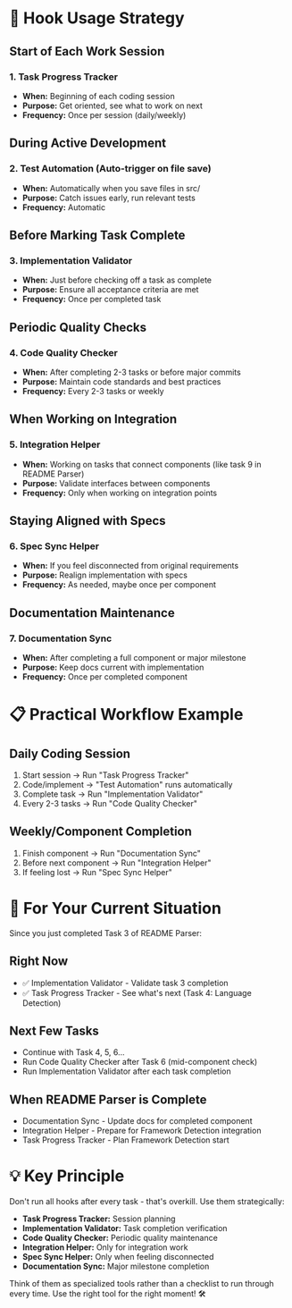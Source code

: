 # 🎯 Hook Usage Strategy

## Start of Each Work Session

### 1. Task Progress Tracker

- **When:** Beginning of each coding session
- **Purpose:** Get oriented, see what to work on next
- **Frequency:** Once per session (daily/weekly)

## During Active Development

### 2. Test Automation (Auto-trigger on file save)

- **When:** Automatically when you save files in src/
- **Purpose:** Catch issues early, run relevant tests
- **Frequency:** Automatic

## Before Marking Task Complete

### 3. Implementation Validator

- **When:** Just before checking off a task as complete
- **Purpose:** Ensure all acceptance criteria are met
- **Frequency:** Once per completed task
## Periodic Quality Checks

### 4. Code Quality Checker

- **When:** After completing 2-3 tasks or before major commits
- **Purpose:** Maintain code standards and best practices
- **Frequency:** Every 2-3 tasks or weekly

## When Working on Integration

### 5. Integration Helper

- **When:** Working on tasks that connect components (like task 9 in README Parser)
- **Purpose:** Validate interfaces between components
- **Frequency:** Only when working on integration points

## Staying Aligned with Specs

### 6. Spec Sync Helper

- **When:** If you feel disconnected from original requirements
- **Purpose:** Realign implementation with specs
- **Frequency:** As needed, maybe once per component

## Documentation Maintenance

### 7. Documentation Sync

- **When:** After completing a full component or major milestone
- **Purpose:** Keep docs current with implementation
- **Frequency:** Once per completed component

# 📋 Practical Workflow Example

## Daily Coding Session

1. Start session → Run "Task Progress Tracker"
2. Code/implement → "Test Automation" runs automatically
3. Complete task → Run "Implementation Validator"
4. Every 2-3 tasks → Run "Code Quality Checker"

## Weekly/Component Completion

1. Finish component → Run "Documentation Sync"
2. Before next component → Run "Integration Helper"
3. If feeling lost → Run "Spec Sync Helper"
# 🎯 For Your Current Situation

Since you just completed Task 3 of README Parser:

## Right Now

- ✅ Implementation Validator - Validate task 3 completion
- ✅ Task Progress Tracker - See what's next (Task 4: Language Detection)

## Next Few Tasks

- Continue with Task 4, 5, 6...
- Run Code Quality Checker after Task 6 (mid-component check)
- Run Implementation Validator after each task completion

## When README Parser is Complete

- Documentation Sync - Update docs for completed component
- Integration Helper - Prepare for Framework Detection integration
- Task Progress Tracker - Plan Framework Detection start
# 💡 Key Principle

Don't run all hooks after every task - that's overkill. Use them strategically:

- **Task Progress Tracker:** Session planning
- **Implementation Validator:** Task completion verification
- **Code Quality Checker:** Periodic quality maintenance
- **Integration Helper:** Only for integration work
- **Spec Sync Helper:** Only when feeling disconnected
- **Documentation Sync:** Major milestone completion

Think of them as specialized tools rather than a checklist to run through every time. Use the right tool for the right moment! 🛠️